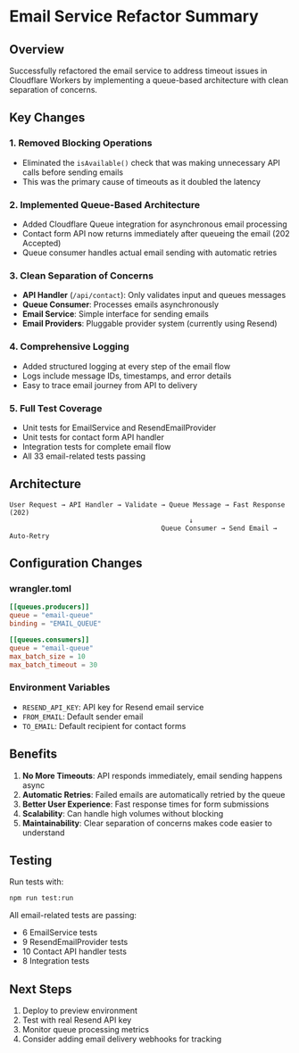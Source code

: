 # Email Service Refactor Summary

## Overview

Successfully refactored the email service to address timeout issues in Cloudflare Workers by implementing a queue-based architecture with clean separation of concerns.

## Key Changes

### 1. **Removed Blocking Operations**
- Eliminated the `isAvailable()` check that was making unnecessary API calls before sending emails
- This was the primary cause of timeouts as it doubled the latency

### 2. **Implemented Queue-Based Architecture**
- Added Cloudflare Queue integration for asynchronous email processing
- Contact form API now returns immediately after queueing the email (202 Accepted)
- Queue consumer handles actual email sending with automatic retries

### 3. **Clean Separation of Concerns**
- **API Handler** (`/api/contact`): Only validates input and queues messages
- **Queue Consumer**: Processes emails asynchronously 
- **Email Service**: Simple interface for sending emails
- **Email Providers**: Pluggable provider system (currently using Resend)

### 4. **Comprehensive Logging**
- Added structured logging at every step of the email flow
- Logs include message IDs, timestamps, and error details
- Easy to trace email journey from API to delivery

### 5. **Full Test Coverage**
- Unit tests for EmailService and ResendEmailProvider
- Unit tests for contact form API handler
- Integration tests for complete email flow
- All 33 email-related tests passing

## Architecture

```
User Request → API Handler → Validate → Queue Message → Fast Response (202)
                                             ↓
                                      Queue Consumer → Send Email → Auto-Retry
```

## Configuration Changes

### wrangler.toml
```toml
[[queues.producers]]
queue = "email-queue"
binding = "EMAIL_QUEUE"

[[queues.consumers]]
queue = "email-queue"
max_batch_size = 10
max_batch_timeout = 30
```

### Environment Variables
- `RESEND_API_KEY`: API key for Resend email service
- `FROM_EMAIL`: Default sender email
- `TO_EMAIL`: Default recipient for contact forms

## Benefits

1. **No More Timeouts**: API responds immediately, email sending happens async
2. **Automatic Retries**: Failed emails are automatically retried by the queue
3. **Better User Experience**: Fast response times for form submissions
4. **Scalability**: Can handle high volumes without blocking
5. **Maintainability**: Clear separation of concerns makes code easier to understand

## Testing

Run tests with:
```bash
npm run test:run
```

All email-related tests are passing:
- 6 EmailService tests
- 9 ResendEmailProvider tests
- 10 Contact API handler tests
- 8 Integration tests

## Next Steps

1. Deploy to preview environment
2. Test with real Resend API key
3. Monitor queue processing metrics
4. Consider adding email delivery webhooks for tracking